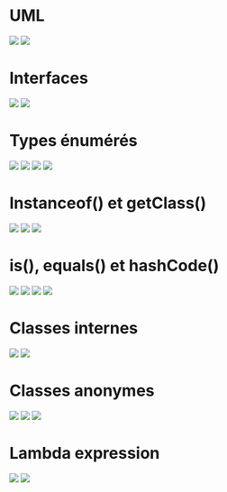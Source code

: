 # UML
![](/_src/img/docs/Pasted%20image%2020240130154653.png)
![](/_src/img/docs/Pasted%20image%2020240130160458.png)
<div style="page-break-after: always;"></div>

# Interfaces
![](/_src/img/docs/Pasted%20image%2020240130162045.png)
![](/_src/img/docs/Pasted%20image%2020240130162023.png)
<div style="page-break-after: always;"></div>

# Types énumérés
![](/_src/img/docs/Pasted%20image%2020240130162436.png)
![](/_src/img/docs/Pasted%20image%2020240130162653.png)
![](/_src/img/docs/Pasted%20image%2020240130162759.png)
![](/_src/img/docs/Pasted%20image%2020240130162810.png)
<div style="page-break-after: always;"></div>

# Instanceof() et getClass()
![](/_src/img/docs/Pasted%20image%2020240130152610.png)
![](/_src/img/docs/Pasted%20image%2020240130152647.png)
![](/_src/img/docs/Pasted%20image%2020240130153410.png)
<div style="page-break-after: always;"></div>

# is(), equals() et hashCode()
![](/_src/img/docs/Pasted%20image%2020240130221452.png)
![](/_src/img/docs/Pasted%20image%2020240130145356.png)
![](/_src/img/docs/Pasted%20image%2020240130145722.png)
![](/_src/img/docs/Pasted%20image%2020240130151049.png)
<div style="page-break-after: always;"></div>

# Classes internes
![](/_src/img/docs/Pasted%20image%2020240202095656.png)
![](/_src/img/docs/Pasted%20image%2020240202095720.png)
<div style="page-break-after: always;"></div>

# Classes anonymes
![](/_src/img/docs/Pasted%20image%2020240201110532.png)
![](/_src/img/docs/Pasted%20image%2020240201110549.png)
![](/_src/img/docs/Pasted%20image%2020240201110612.png)
<div style="page-break-after: always;"></div>

# Lambda expression
![](/_src/img/docs/Pasted%20image%2020240201110655.png)
![](/_src/img/docs/Pasted%20image%2020240201110723.png)